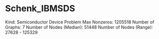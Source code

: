# Schenk_IBMSDS

Kind: Semiconductor Device Problem
Max Nonzeros: 1205518
Number of Graphs: 7
Number of Nodes (Median): 51448
Number of Nodes (Range): 27628 - 125329